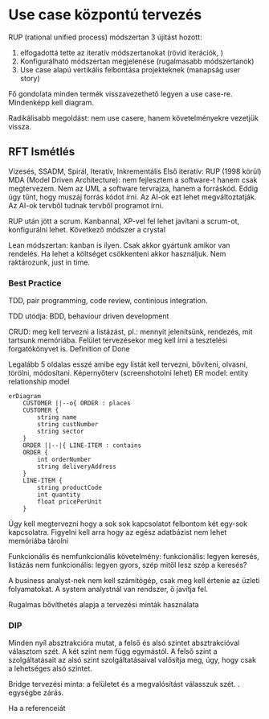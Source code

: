 # Use case központú tervezés

RUP (rational unified process) módszertan 3 újítást hozott:
1. elfogadottá tette az iteratív módszertanokat
   (rövid iterációk, )
2. Konfigurálható módszertan megjelenése
   (rugalmasabb módszertanok)
3. Use case alapú vertikális felbontása projekteknek
   (manapság user story)

Fő gondolata minden termék visszavezethető legyen a use case-re.
Mindenképp kell diagram.

Radikálisabb megoldást: nem use casere, hanem követelményekre vezetjük vissza.

## RFT Ismétlés
Vízesés, SSADM, Spirál, Iteratív, Inkrementális
Első iteratív: RUP (1998 körül)
MDA (Model Driven Architecture): nem fejlesztem a software-t hanem csak megtervezem. 
Nem az UML a software tervrajza, hanem a forráskód. Eddig úgy tűnt, hogy muszáj forrás kódot írni. Az AI-ok ezt lehet megváltoztatják. Az AI-ok tervből tudnak tervből programot írni.

RUP után jött a scrum. 
Kanbannal, XP-vel fel lehet javítani a scrum-ot, konfigurálni lehet.
Következő módszer a crystal

Lean módszertan: kanban is ilyen. Csak akkor gyártunk amikor van rendelés. Ha lehet a költséget csökkenteni akkor használjuk. Nem raktározunk, just in time.

### Best Practice

TDD, pair programming, code review, continious integration. 

TDD utódja: BDD, behaviour driven development


CRUD: meg kell tervezni a listázást, pl.: mennyit jelenítsünk, rendezés, mit tartsunk memóriába. 
Felület tervezésekor meg kell írni a tesztelési forgatókönyvet is. Definition of Done

Legalább 5 oldalas esszé amibe egy listát kell tervezni, bővíteni, olvasni, törölni, módosítani. Képernyőterv (screenshotolni lehet) 
ER model: entity relationship model
```mermaid
erDiagram
    CUSTOMER ||--o{ ORDER : places
    CUSTOMER {
        string name
        string custNumber
        string sector
    }
    ORDER ||--|{ LINE-ITEM : contains
    ORDER {
        int orderNumber
        string deliveryAddress
    }
    LINE-ITEM {
        string productCode
        int quantity
        float pricePerUnit
    }
```
Úgy kell megtervezni hogy a sok sok kapcsolatot felbontom két egy-sok kapcsolatra.
Figyelni kell arra hogy az egész adatbázist nem lehet memóriába tárolni 

Funkcionális és nemfunkcionális követelmény:
funkcionális: legyen keresés, listázás
nem funkcionális: legyen gyors, szép
mitől lesz szép a keresés?


A business analyst-nek nem kell számítógép, csak meg kell értenie az üzleti folyamatokat. A system analystnál van rendszer, ő javítja fel.

Rugalmas bővíthetés alapja a tervezési minták használata


### DIP
Minden nyíl absztrakcióra mutat, a felső és alsó szintet absztrakcióval választom szét. A két szint nem függ egymástól. A felső szint a szolgáltatásait az alsó szint szolgáltatásaival valősítja meg, úgy, hogy csak a lehetséges alsó szintet.

Bridge tervezési minta: a felületet és a megvalósítást válasszuk szét. . egységbe zárás.

Ha a referenceiát 